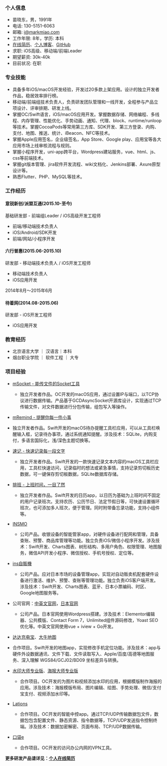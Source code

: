 ### 个人信息

* 苗晓东，男，1991年
* 电话: 130-5151-6063
* 邮箱: i@markmiao.com
* 工作年限: 8年，学历: 本科
* [在线简历](https://resume.markmiao.com/)、[个人博客](https://blog.markmiao.com/)、[GitHub](https://github.com/mxdios)
* 求职: iOS高级、移动端/前端Leader
* 期望薪资: 30k-40k
* 目前状况: 在职

### 专业技能

* 具备多年iOS/macOS开发经验，开发过20多款上架应用。设计的独立开发者作品，稳居效率排行榜。
* 移动端/前端组技术负责人，负责研发团队管理和一线开发，全程参与产品立项设计、评审排期、研发上线。
* 掌握OC/Swift语言，iOS/macOS应用开发。掌握数据存储、网络编程、多线程、内存管理、性能优化、手势动画、通知、代理、block、runtime/runloop等技术。掌握CocoaPods等常用第三方库、SDK开发、第三方登录、内购、支付、地图、推送、统计、iBeacon、NFC等技术。
* 掌握Apple应用签名，企业级签名，App Store、Google play、应用宝等各大应用市场上线审核流程与规则。
* 掌握小程序开发，uni-app跨平台，Wordpress建站服务，vue、html、js、css等前端技术。
* 掌握git版本管理、jira软件开发流程、wiki文档化、Jenkins部署、Axure原型设计等。
* 熟悉Flutter、PHP、MySQL等技术。

### 工作经历

#### 意锐新创/派盟互通(2015.10-至今)

基础研发部 - 前端组Leader / iOS高级开发工程师

* 前端/移动端技术负责人
* iOS/Android/SDK开发
* 前端/网站/小程序开发

#### 六行普惠(2015.06-2015.10)

研发部 - 移动端技术负责人 / iOS开发工程师

* 移动端技术负责人
* iOS应用开发

2014年8月～2015年6月

#### 待着网(2014.08-2015.06)

研发部 - iOS开发工程师

* iOS应用开发

### 教育经历

* 北京语言大学 ｜ 汉语言｜本科
* 烟台职业学院 ｜ 软件工程 ｜ 大专

### 项目经验

* [mSocket - 能传文件的Socket工具](https://apps.apple.com/cn/app/id1576144037?mt=12)

  * 独立开发者作品。OC开发的macOS应用，通过设置IP与端口，以TCP协议进行数据传输。产品基于GCDAsyncSocket开源库设计，实现通过TCP传输文件，对文件数据进行分包传输，组包写入等操作。
* [mRemind - 提醒你每一件小事](https://apps.apple.com/cn/app/id1449698904?mt=12)
* 独立开发者作品。Swift开发的macOS待办提醒工具栏应用，可以从工具栏唤醒输入框，记录待办事项，通过系统通知提醒。涉及技术：SQLite，内购支付，多语言国际化，浅/深色主题切换等。
* [速记 - 快速记录每一段文字](https://apps.apple.com/cn/app/id1263819789)

  * 独立开发者作品。Swift开发的一款快速记录文本内容的macOS工具栏应用，工具栏快速访问，记录临时的想法或紧急事情，支持记录剪切板历史数据，可一键保存剪切板数据，SQLite数据库存储。
* [排班 - 上班时间，一目了然](https://itunes.apple.com/cn/app/id1221228242?mt=8)

  * 独立开发者作品。Swift开发的日历app，以日历为基础为上班时间不固定的用户记录班次。支持农历、公历节日、法定节假日等，可快速设置循环班次，也可添加多人班次，便于管理。同时附带备忘录功能，支持小组件等。
* [INSMO](https://apps.apple.com/cn/app/inspos/id1472816651)

  * 公司产品。收银设备的智能管家app，对硬件设备进行配网和管理，具备查账、预警、商品库管理等功能。独立负责iOS/微信小程序开发。涉及技术：Swift开发、Charts图表、树形结构、多用户角色、权限管理、地图服务，微信API开发小程序、微信授权、手机号授权、定位等。
* [ins自販機](https://apps.apple.com/cn/app/id1581721289)

  * 公司产品。应对日本市场的设备管理app，实现对自动贩卖机配套硬件设备进行激活、维护、预警、查账等管理功能。独立负责iOS客户端开发。涉及技术：Swift开发、Charts图表、蓝牙、日本小票编码、时区、Google地图服务等。
* 公司官网：[中英文官网](https://inspiry.cn)，[日本官网](https://inspiry.jp)

  * 公司产品。日本官网使用Wordpress搭建。涉及技术：Elementor编辑器、公共模版、Contact Form 7，Unlimited组件源码修改，Yoast SEO优化等。中英文官网使用vue + iview + Go开发。
* [达达充电宝](https://apps.apple.com/cn/app/id1530127427)、[大牛地图](https://apps.apple.com/cn/app/id1619736297)
* 合作项目。Swift开发的地图app，实现修改手机定位功能。涉及技术：app与硬件外设数据通讯、文件下载、文件读取写入、Apple/百度/高德等地图服务、深入理解 WGS84/GCJ02/BD09 坐标差异与转换。
* [水印大师专业版](https://apps.apple.com/cn/app/id1503308277)、[海报大师专业版](https://apps.apple.com/cn/app/id1247401981)

  * 合作项目。OC开发的为图片和视频添加水印的应用，根据模版制作海报的应用。涉及技术：海报模版布局、图片编辑、绘图、手势处理、微信/支付宝支付、视频添加水印等。
* [Lations](https://apps.apple.com/cn/app/lations/id1257364252)
  * 合作项目。OC开发的智能中控app。通过TCP/UDP传输数据包文件，数据包包含配置文件、静态资源、指令数据等，TCP/UDP发送指令控制终端。涉及技术：数据加密解密、页面布局、TCP/UDP数据传输。
  
* [口袋e](https://apps.apple.com/gb/app/id1473958090)
  * 合作项目。OC开发的访问办公内网的VPN工具。

**更多研发产品请详见：[个人在线简历](https://resume.markmiao.com/)**